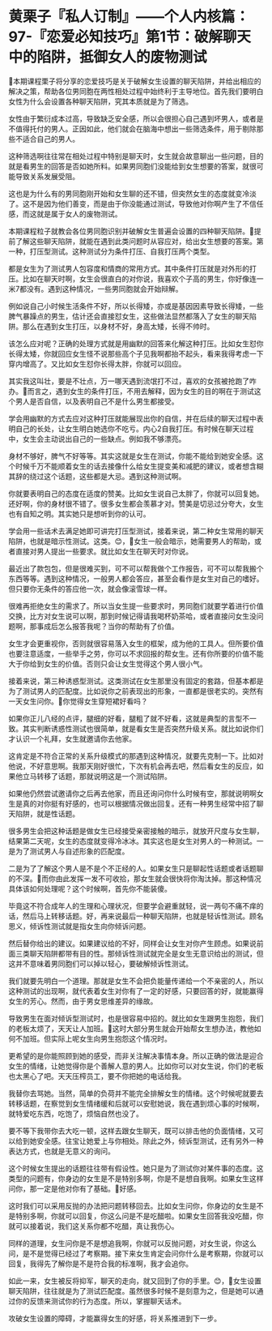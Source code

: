 # 黄栗子『私人订制』——个人内核篇：97-『恋爱必知技巧』第1节：破解聊天中的陷阱，抵御女人的废物测试

🎼本期课程栗子将分享的恋爱技巧是关于破解女生设置的聊天陷阱，并给出相应的解决之策，帮助各位男同胞在两性相处过程中始终利于主导地位。首先我们要明白女性为什么会设置各种聊天陷阱，究其本质就是为了筛选。

女性由于繁衍成本过高，导致缺乏安全感，所以会很担心自己遇到坏男人，或者是不值得托付的男人。正因如此，他们就会在脑海中想出一些筛选条件，用于剔除那些不适合自己的男人。

这种筛选啊往往常在相处过程中特别是聊天时，女生就会故意聊出一些问题，目的就是看男生的回答是否如她所料。如果男同胞们没能给到女生想要的答案，就很可能导致关系发展受阻。

这也是为什么有的男同胞刚开始和女生聊的还不错，但突然女生的态度就变冷淡了。这不是因为他们善变，而是由于你没能通过测试，导致他对你啊产生了不信任感，而这就是属于女人的废物测试。

本期课程粒子就教会各位男同胞识别并破解女生普遍会设置的四种聊天陷阱。🎼提前了解这些聊天陷阱，就能在遇到此类问题时从容应对，给出女生想要的答案。第一种，打压型测试。这种测试分为条件打压、自我打压两个类型。

都是女生为了测试男人包容度和情商的常用方式。其中条件打压就是对外形的打压。比如在聊天时啊，女生会很直白的对你说，我喜欢个子高的男生，你好像连一米7都没有。遇到这种情况，一些男同胞就会开始辩解。

例如说自己小时候生活条件不好，所以长得矮，亦或是基因因素导致长得矮，一些脾气暴躁点的男生，估计还会直接怼女生，这些做法显然都落入了女生的聊天陷阱。那么在遇到女生打压，以身材不好，身高太矮，长得不帅时。

该怎么应对呢？正确的处理方式就是用幽默的回答来化解这种打压。比如女生怼你长得太矮，你就回应女生怪不说那些高个子见我啊都抬不起头，看来我得考虑一下穿内增高了。又比如女生怼你长得太胖，你就可以回应。

其实我这叫壮，要是不壮点，万一哪天遇到流氓打不过，喜欢的女孩被抢跑了咋办。🎼而言之，遇到女生的条件打压，不用去解释，因为女生的目的啊在于测试这个男人是否自信，以及表明自己不是什么男生都接受。

学会用幽默的方式去应对这种打压就能展现出你的自信，并在后续的聊天过程中表明自己的长处，让女生明白她选你不吃亏。内心2自我打压。有时候在聊天过程中，女生会主动说出自己的一些缺点。例如我不够漂亮。

身材不够好，脾气不好等等。其实这就是女生在测试，你能不能给到她安全感。这个时候千万不能顺着女生的话去接像什么给女生提变美和减肥的建议，或者想含糊其辞的绕过这个话题，这些都是大忌。遇到这种测试啊。

你就要表明自己的态度在适度的赞美。比如女生说自己太胖了，你就可以回复她。还好啊，你的身材很不错了。很多女生都会羡慕才对。赞美是切忌过分夸大，女生也有自知之明。其实她只是想听到你的认可。

学会用一些话术去满足她即可讲完打压型测试，接着来说，第二种女生常用的聊天陷阱，也就是暗示性测试。这类。😊，🎼女生一般会暗示，她需要男人的帮助，或者直接对男人提出一些要求。就比如女生在聊天时对你说。

最近出了款包包，但是很难买到，可不可以帮我做个工作报告，可不可以帮我搬个东西等等。遇到这种情况，一般男人都会答应，甚至会看作是女生对自己的嗜好。但只要你无条件的答应他一次，就会像滚雪球一样。

很难再拒绝女生的需求了。所以当女生提一些要求时，男同胞们就要学着进行价值交换，比方对女生说可以啊，那到时候记得请我喝杯奶茶哈，或者直接问女生没问题啊，那事成后怎么报答我呢？当你的帮助有了价值。

女生才会更重视你，否则就很容易落入女生的框架，成为他的工具人。但所要价值也要注意适度，一些举手之劳，你可以不求回报的帮女生。还有你所要的价值不能大于你给到女生的价值。否则只会让女生觉得这个男人很小气。

接着来说，第三种诱惑型测试。这类测试在女生那里没有固定的套路，但基本都是为了测试男人的匹配度。比如说你之前表现出的形象，一直都是很老实的。突然有一天女生问你。🎼你觉得女生穿短裙好看吗？

如果你正儿八经的点评，腿细的好看，腿粗了就不好看，这就是典型的言型不一致。其实判断诱惑性测试也很简单，就是看女生是否突然升级关系。就比如说你们才认识一个礼拜，女生就邀请你去他家。

这肯定是不符合正常的关系升级模式的那遇到这种情况，就要先克制一下。比如对他说，不好意思啊。我那天刚好很忙，下次有机会再去吧，然后看女生的反应，如果他立马转移了话题，那就说明这是一个测试陷阱。

如果他仍然尝试邀请你之后再去他家，而且还询问你什么时候有空，那就说明啊女生是真的对你挺有好感的，也可以根据情况做出回复。还有一种男生经常中招了聊天陷阱，就是性话题。

很多男生会把这种话题是做女生已经接受亲密接触的暗示，就放开尺度与女生聊，结果第二天呢，女生的态度就变得冷冰冰。其实这也是女生对男人的一种测试。一是为了测试男人与自述形象的匹配度。

二是为了了解这个男人是不是个不正经的人。如果女生只是聊起性话题或者话题聊的不深。🎼而你由此发挥一发不可收拾，那女生就会很快将你淘汰掉。那这种情况具体该如何处理呢？这个时候啊，首先你不能装傻。

毕竟这不符合成年人的生理和心理状况，但要学会避重就轻，说一两句不痛不痒的话，然后马上转移话题。好，再来说最后一种聊天陷阱，也就是轻诉性测试。顾名思义，倾诉性测试就是指女生向你倾诉问题。

然后替你给出的建议。如果建议给的不好，同样会让女生对你产生顾虑。如果说前面三类聊天陷阱都带有目的性。那倾诉性测试就完全是女生无意识给出的测试，但这并不意味着男同胞们可以掉以轻心，要破解倾诉性测试。

我们就要先明白一个道理。那就是女生不会把负能量传递给一个不亲密的人，所以这种测试的出现啊，就代表着女生对你有了一定的好感，只要回答的好，就能赢得女生的芳心。然而，由于男女思维差异的缘故。

导致男生在面对倾诉型测试时，也是很容易中招的。就比如女生跟男生抱怨，我们的老板太烦了，天天让人加班。🎼这时大部分男生就会开始帮女生想办法，教他如何不加班。但实际上呢女生向男生抱怨这个情况时。

更希望的是你能照顾到她的感受，而非关注解决事情本身。所以正确的做法是迎合女生的情绪，让她觉得你是个善解人意的男人。比如你可以对女生说，你们的老板也太黑心了吧。天天压榨员工，要不你把她的电话给我。

我替你去骂她。当然，简单的负荷并不能完全排解女生的情绪。这个时候呢就要去转移话题，在察觉到女生情绪缓和后就可以安慰她说，我在遇到烦心事的时候啊，就特爱吃东西，吃饱了，烦恼自然也没了。

要不等下我带你去大吃一顿，这样去跟女生聊天，既可以排击他的负面情绪，又可以给到她安全感。往宝让她爱上与你相处。除此之外，倾诉型测试，还有另外一种表达方式，也就是无意义的询问。

这个时候女生提出的话题往往带有假设性。她只是为了测试你对某件事的态度。这类型的问题有，你身边的女生是不是特别多啊，你是不是想自我啊。如果女生这样问你，那一定是他对你有了基础。🎼好感。

这时我们可以采用反抛的办法把问题转移回去。比如女生问你，你身边的女生是不是特别多啊，你就可以回复，你这么问是不是吃醋啦。如果女生回答我没吃醋，你就可以接着说，我们这关系你都不吃醋，真让我伤心。

同样的道理，女生问你是不是想追我啊，你就可以反抛问题，对女生说，你这么问，是不是觉得已经过了考察期。接下来女生肯定会问你什么是考察期，你就可以回复，我得先了解你是不是符合我的标准啊，我才会追你。

如此一来，女生被反将抑军，聊天的走向，就又回到了你的手里。😊，🎼女生设置聊天陷阱，往往就是为了测试匹配度。虽然很多时候不是刻意为之，但是她可以通过你的反馈来测试你的行为态度。所以，掌握聊天话术。

攻破女生设置的障碍，才能赢得女生的好感，将关系推进到下一步。